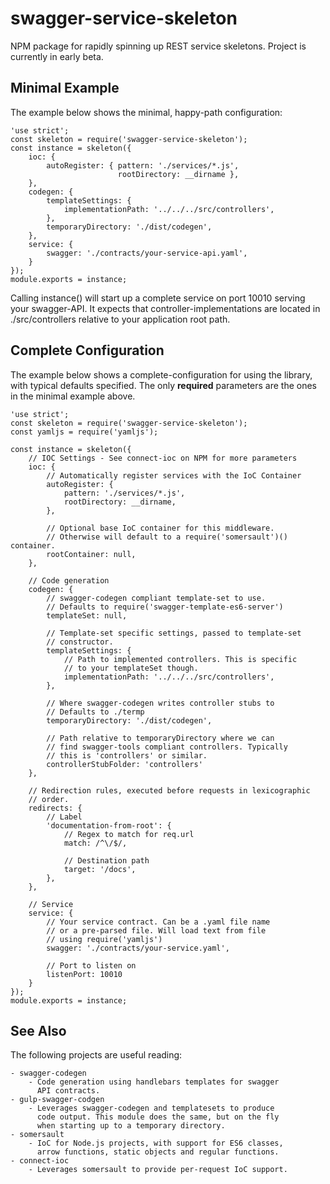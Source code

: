 # swagger-service-skeleton
NPM package for rapidly spinning up REST service skeletons. Project is currently
in early beta.

## Minimal Example
The example below shows the minimal, happy-path configuration:

    'use strict';
    const skeleton = require('swagger-service-skeleton');
    const instance = skeleton({
        ioc: {
            autoRegister: { pattern: './services/*.js', 
                            rootDirectory: __dirname },
        },
        codegen: {
            templateSettings: {
                implementationPath: '../../../src/controllers',
            },
            temporaryDirectory: './dist/codegen',
        },
        service: {
            swagger: './contracts/your-service-api.yaml',
        }
    });
    module.exports = instance;

Calling instance() will start up a complete service on port 10010 serving
your swagger-API. It expects that controller-implementations are located
in ./src/controllers relative to your application root path.

## Complete Configuration
The example below shows a complete-configuration for using the library, 
with typical defaults specified. The only __required__ parameters are
the ones in the minimal example above.

    'use strict';
    const skeleton = require('swagger-service-skeleton');
    const yamljs = require('yamljs');

    const instance = skeleton({
        // IOC Settings - See connect-ioc on NPM for more parameters
        ioc: {
            // Automatically register services with the IoC Container
            autoRegister: {
                pattern: './services/*.js',
                rootDirectory: __dirname,
            },

            // Optional base IoC container for this middleware.
            // Otherwise will default to a require('somersault')() container.
            rootContainer: null,
        },

        // Code generation 
        codegen: {
            // swagger-codegen compliant template-set to use.
            // Defaults to require('swagger-template-es6-server')
            templateSet: null,

            // Template-set specific settings, passed to template-set
            // constructor.
            templateSettings: {
                // Path to implemented controllers. This is specific
                // to your templateSet though.
                implementationPath: '../../../src/controllers',
            },

            // Where swagger-codegen writes controller stubs to
            // Defaults to ./termp
            temporaryDirectory: './dist/codegen',

            // Path relative to temporaryDirectory where we can
            // find swagger-tools compliant controllers. Typically
            // this is 'controllers' or similar.
            controllerStubFolder: 'controllers'
        },

        // Redirection rules, executed before requests in lexicographic
        // order.
        redirects: {
            // Label
            'documentation-from-root': {
                // Regex to match for req.url
                match: /^\/$/,
                
                // Destination path
                target: '/docs',
            },
        },

        // Service 
        service: {
            // Your service contract. Can be a .yaml file name
            // or a pre-parsed file. Will load text from file
            // using require('yamljs')
            swagger: './contracts/your-service.yaml',

            // Port to listen on
            listenPort: 10010
        }
    });
    module.exports = instance;

## See Also
The following projects are useful reading:

    - swagger-codegen
        - Code generation using handlebars templates for swagger
          API contracts.
    - gulp-swagger-codgen
        - Leverages swagger-codegen and templatesets to produce
          code output. This module does the same, but on the fly
          when starting up to a temporary directory.
    - somersault
        - IoC for Node.js projects, with support for ES6 classes,
          arrow functions, static objects and regular functions.
    - connect-ioc
        - Leverages somersault to provide per-request IoC support.

